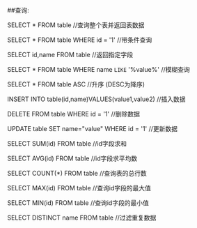 ##查询:

SELECT * FROM table //查询整个表并返回表数据

SELECT * FROM table WHERE id = '1' //带条件查询

SELECT id,name FROM table //返回指定字段

SELECT * FROM table WHERE name `LIKE` '%value%'   //模糊查询

SELECT * FROM table ASC   //升序 (DESC为降序)

INSERT INTO table(id,name)VALUES(value1,value2)   //插入数据

DELETE FROM table WHERE id = '1'    //删除数据

UPDATE table SET name="value" WHERE id = '1'    //更新数据

SELECT SUM(id) FROM table    //id字段求和

SELECT AVG(id) FROM table    //id字段求平均数

SELECT COUNT(*) FROM table   //查询表的总行数

SELECT MAX(id) FROM table   //查询id字段的最大值

SELECT MIN(id) FROM table   //查询id字段的最小值

SELECT DISTINCT name FROM table   //过滤重复数据

